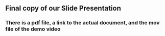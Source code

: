 ## Final copy of our Slide Presentation
### There is a pdf file, a link to the actual document, and the mov file of the demo video
